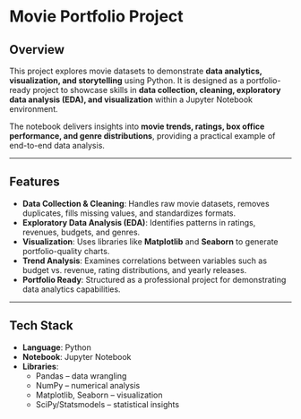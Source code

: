 # Movie Portfolio Project  

## Overview  
This project explores movie datasets to demonstrate **data analytics, visualization, and storytelling** using Python. It is designed as a portfolio-ready project to showcase skills in **data collection, cleaning, exploratory data analysis (EDA), and visualization** within a Jupyter Notebook environment.  

The notebook delivers insights into **movie trends, ratings, box office performance, and genre distributions**, providing a practical example of end-to-end data analysis.  

---

##  Features  
- **Data Collection & Cleaning**: Handles raw movie datasets, removes duplicates, fills missing values, and standardizes formats.  
- **Exploratory Data Analysis (EDA)**: Identifies patterns in ratings, revenues, budgets, and genres.  
- **Visualization**: Uses libraries like **Matplotlib** and **Seaborn** to generate portfolio-quality charts.  
- **Trend Analysis**: Examines correlations between variables such as budget vs. revenue, rating distributions, and yearly releases.  
- **Portfolio Ready**: Structured as a professional project for demonstrating data analytics capabilities.  

---

##  Tech Stack  
- **Language**: Python  
- **Notebook**: Jupyter Notebook  
- **Libraries**:  
  - Pandas – data wrangling  
  - NumPy – numerical analysis  
  - Matplotlib, Seaborn – visualization  
  - SciPy/Statsmodels – statistical insights  

